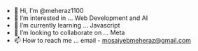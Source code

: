 - 👋 Hi, I’m @meheraz1100
- 👀 I’m interested in ... Web Development and AI
- 🌱 I’m currently learning ... Javascript 
- 💞️ I’m looking to collaborate on ... Meta
- 📫 How to reach me ... email - mosaiyebmeheraz@gmail.com 

<!---
meheraz1100/meheraz1100 is a ✨ special ✨ repository because its `README.md` (this file) appears on your GitHub profile.
You can click the Preview link to take a look at your changes.
--->
